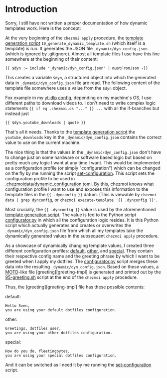 # Introduction

Sorry, I still have not written a proper documentation of how dynamic templates work. Here is the concept:

At the very beginning of the `chezmoi apply` procedure, the [template generation script][template-generation-script] `10_generate_dynamic_template.sh` (which itself is a template) is run.
It generates the JSON file `_dynamic/dyn_config.json` (which is ignored by .gitignore).
Almost all template files I use have this line somewhere at the beginning of their content:
```
{{ $dyn := include "_dynamic/dyn_config.json" | mustFromJson -}}
```
This creates a variable `$dyn`, a structured object into which the generated data in `_dynamic/dyn_config.json` file are read.
The following content of the template file somewhere uses a value from the `$dyn` object.

Fox example in my [yt-dlp config][yt-dlp-config], depending on my machine's OS, I use different paths to download videos to.
I don't need to write complex logic statements `{{ if eq .chezmoi.os "..." }} ...` with all the if-branches but instead just
```
{{ $dyn.youtube_downloads | quote }}
```
That's all it needs.
Thanks to the [template generation script][template-generation-script] the `youtube_downloads` key in the `_dynamic/dyn_config.json` contains the correct value to use on the current machine.

The nice thing is that the values in the `_dynamic/dyn_config.json` don't have to change just on some hardware or software based logic but based on pretty much any logic I want at any time I want.
This would be implemented as a configuration profile (or simply "configuration") which can be changed on the fly by me running the script [set-configuration][set-configuration].
This script sets the configuration profile to be used in [.chezmoidata/dynamic_configuration.toml][dynamic-configuration-toml].
By this, chezmoi knows what configuration profile I want to use and exposes this information to the template files in the `{{ .dynconfig }}` datum. (This is viewable by `chezmoi data | grep dynconfig`, or `chezmoi execute-template '{{ .dynconfig }}'`.

Most crucially, the `{{ .dynconfig }}` value is used by the aforementioned [template generation script][template-generation-script].
The value is fed to the Python script [configurator.py][configurator-py] in which all the configuration logic resides.
It is this Python script which actually generates and creates or overwrites the `_dynamic/dyn_config.json` file from which all my templates take the dynamically generated values in the subsequent `chezmoi apply` procedure.

As a showcase of dynamically changing template values, I created three different configuration profiles: [default][default], [other][other], and [special][special]. They contain their respective config name and the greeting phrase by which I want to be greeted when I apply my dotfiles. The [configurator.py][configurator-py] script merges these data into the resulting `_dynamic/dyn_config.json`.
Based on these values, a [MOTD][motd]-like file [greeting][greeting-tmpl] is generated and printed out by the [95-greeting.sh][greeting-sh] script at the end of the `chezmoi apply` procedure.

Thus, the [greeting][greeting-tmpl] file has these possible contents:

default:
```
Hello Sven,
you are using your default dotfiles configuration.
```

other:
```
Greetings, dotfiles user,
you are using your other dotfiles configuration.
```

special:
```
How do you do, fleetingbytes,
you are using your special dotfiles configuration.
```

And it can be switched as I need it by me running the [set-configuration][set-configuration] script.

[configurator-py]: https://github.com/fleetingbytes/dotfiles/blob/master/home/_dynamic/configurator.py
[default]: https://github.com/fleetingbytes/dotfiles/blob/master/home/_dynamic/default.json
[dynamic-configuration-toml]: https://github.com/fleetingbytes/dotfiles/blob/master/home/.chezmoidata/dynamic_configuration.toml
[greeting-sh]: https://github.com/fleetingbytes/dotfiles/blob/master/home/.chezmoiscripts/run_after_95_greeting.sh.tmpl
[greeting-toml]: https://github.com/fleetingbytes/dotfiles/blob/master/home/greeting.tmpl
[motd]: https://en.wikipedia.org/wiki/Message_of_the_day 
[other]: https://github.com/fleetingbytes/dotfiles/blob/master/home/_dynamic/other.json
[set-configuration]: https://github.com/fleetingbytes/dotfiles/blob/master/home/dot_local/bin/executable_set-configuration
[special]: https://github.com/fleetingbytes/dotfiles/blob/master/home/_dynamic/special.json
[template-generation-script]: https://github.com/fleetingbytes/dotfiles/blob/master/home/.chezmoiscripts/run_before_10_generate_dynamic_template.sh.tmpl
[yt-dlp-config]: https://github.com/fleetingbytes/dotfiles/blob/master/home/dot_config/yt-dlp/config.tmpl
